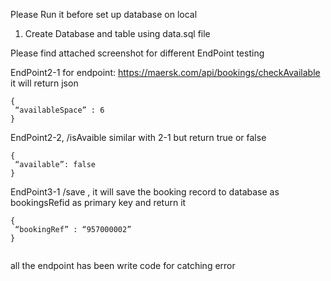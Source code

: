 
Please Run it before set up database on local

1. Create Database and table using data.sql file

Please find attached screenshot for different EndPoint testing

EndPoint2-1 for  endpoint: 
https://maersk.com/api/bookings/checkAvailable
it will return json 
```
{
 “availableSpace” : 6
}

```

EndPoint2-2, /isAvaible similar with 2-1 but return true or false 
```
{
 “available”: false
}

```

EndPoint3-1 /save , it will save the booking record to database as bookingsRefid as primary key and return it
```
{
 “bookingRef” : “957000002”
}


```

all the endpoint has been write code for catching error